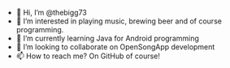 - 👋 Hi, I’m @thebigg73
- 👀 I’m interested in playing music, brewing beer and of course programming.
- 🌱 I’m currently learning Java for Android programming
- 💞️ I’m looking to collaborate on OpenSongApp development
- 📫 How to reach me?  On GitHub of course!

<!---
thebigg73/thebigg73 is a ✨ special ✨ repository because its `README.md` (this file) appears on your GitHub profile.
You can click the Preview link to take a look at your changes.
--->
